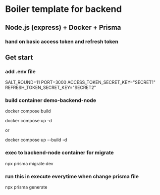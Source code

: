 # Boiler template for backend

## Node.js (express) + Docker + Prisma

### hand on basic access token and refresh token

## Get start

### add .env file

SALT_ROUND=11
PORT=3000
ACCESS_TOKEN_SECRET_KEY="SECRET1"
REFRESH_TOKEN_SECRET_KEY="SECRET2"

### build container demo-backend-node

docker compose build

docker compose up -d

or

docker compose up --build -d

### exec to backend-node container for migrate

npx prisma migrate dev

### run this in execute everytime when change prisma file

npx prisma generate

